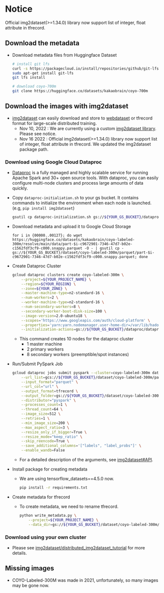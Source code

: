 # Notice
Official img2dataset(>=1.34.0) library now support list of integer, float attribute in tfrecord. 

## Download the metadata
* Download metadata files from Huggingface Dataset
  ```bash
  # install git lfs
  curl -s https://packagecloud.io/install/repositories/github/git-lfs/script.deb.sh | sudo bash
  sudo apt-get install git-lfs
  git lfs install
  
  # download coyo-700m
  git clone https://huggingface.co/datasets/kakaobrain/coyo-700m
  ```

## Download the images with img2dataset
* [img2dataset](https://github.com/rom1504/img2dataset) can easily download and store to [webdataset](https://github.com/webdataset/webdataset) or tfrecord format for large-scale distributed training.
  * Nov 10, 2022 : We are currently using a custom [img2dataset library](https://github.com/justHungryMan/img2dataset). Please see notice.
  * Nov 16  2022 : Official img2dataset(>=1.34.0) library now support list of integer, float attribute in tfrecord. We updated the img2dataset package path.

### Download using Google Cloud Dataproc
* [Dataproc](https://cloud.google.com/dataproc) is a fully managed and highly scalable service for running Apache Spark and 30+ open source tools. 
  With dataproc, you can easily configure multi-node clusters and process large amounts of data quickly.
* Copy `dataproc-initialiation.sh` to your gs bucket. 
  It contains commands to initialize the environment when each node is launched. (e.g, `pip install img2dataset`)
  ```bash
  gsutil cp dataproc-initialization.sh gs://${YOUR_GS_BUCKET}/dataproc/dataproc-initialization.sh
  ```
* Download metadata and upload it to Google Cloud Storage
  ```
  for i in {00000..00127}; do wget https://huggingface.co/datasets/kakaobrain/coyo-labeled-300m/resolve/main/data/part-$i-c9672901-7346-47d7-b02e-c1562fdf3cf9-c000.snappy.parquet -O - | gsutil cp - gs://${YOUR_GS_BUCKET}/dataset/coyo-labeled-300m/parquet/part-$i-c9672901-7346-47d7-b02e-c1562fdf3cf9-c000.snappy.parquet; done
  ```
* Create Dataproc Cluster
    ```bash
    gcloud dataproc clusters create coyo-labeled-300m \
        --project=${YOUR_PROJECT_NAME} \
        --region=${YOUR_REGION} \
        --zone=${YOUR_ZONE} \
        --master-machine-type=n2-standard-16 \
        --num-workers=2 \
        --worker-machine-type=n2-standard-16 \
        --num-secondary-workers=8 \
        --secondary-worker-boot-disk-size=100 \
        --image-version=2.0-ubuntu18 \
        --scopes='https://www.googleapis.com/auth/cloud-platform' \
        --properties='yarn:yarn.nodemanager.user-home-dir=/var/lib/hadoop-yarn' \
        --initialization-actions=gs://${YOUR_GS_BUCKET}/dataproc/dataproc-initialization.sh
    ```
    * This command creates 10 nodes for the dataproc cluster
      * 1 master machine
      * 2 primary workers
      * 8 secondary workers (preemptible/spot instances)

* Run/Submit PySpark Job
    ```bash
    gcloud dataproc jobs submit pyspark --cluster=coyo-labeled-300m dataproc-img2dataset.py -- \
        --url_list=gcs://${YOUR_GS_BUCKET}/dataset/coyo-labeled-300m/parquet \
        --input_format="parquet" \
        --url_col="url" \
        --output_format=tfrecord \
        --output_folder=gs://${YOUR_GS_BUCKET}/dataset/coyo-labeled-300m/tfrecord \
        --distributor="pyspark" \
        --processes_count=1 \
        --thread_count=64 \
        --image_size=512 \
        --retries=1 \
        --min_image_size=200 \
        --max_aspect_ratio=3 \
        --resize_only_if_bigger=True \
        --resize_mode="keep_ratio" \
        --skip_reencode=True \
        --save_additional_columns='["labels", "label_probs"]' \
        --enable_wandb=False
    ```
    * For a detailed description of the arguments, see [img2dataset#API](https://github.com/rom1504/img2dataset#api).

* Install package for creating metadata
  * We are using tensorflow_datasets==4.5.0 now.
    ```bash
    pip install -r requirements.txt
    ```

* Create metadata for tfrecord
  * To create metadata, we need to rename tfrecord. 
    ```bash
    python write_metadata.py \
        --project=${YOUR_PROJECT_NAME} \
        --data_dir=gs://${YOUR_GS_BUCKET}/dataset/coyo-labeled-300m/tfrecord 
    ```


### Download using your own cluster
  * Please see [img2dataset/distributed_img2dataset_tutorial](https://github.com/rom1504/img2dataset/blob/main/examples/distributed_img2dataset_tutorial.md) for more details.

## Missing images
  * COYO-Labeled-300M was made in 2021, unfortunately, so many images may be gone now.
